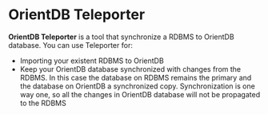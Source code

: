 # OrientDB Teleporter

**OrientDB Teleporter** is a tool that synchronize a RDBMS to OrientDB database. You can use Teleporter for:
- Importing your existent RDBMS to OrientDB
- Keep your OrientDB database synchronized with changes from the RDBMS. In this case the database on RDBMS remains the primary and the database on OrientDB a synchronized copy. Synchronization is one way one, so all the changes in OrientDB database will not be propagated to the RDBMS

